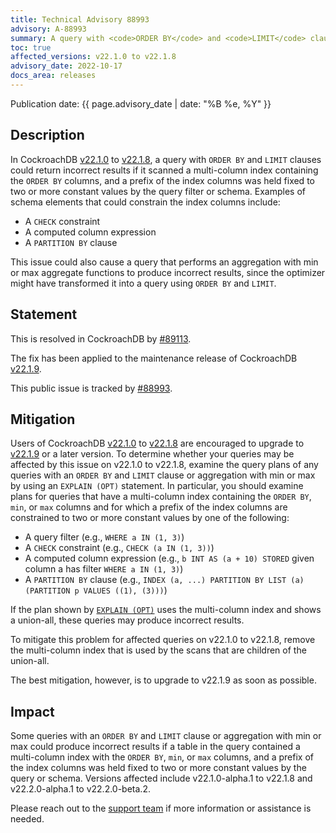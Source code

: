 ```yaml
---
title: Technical Advisory 88993
advisory: A-88993
summary: A query with <code>ORDER BY</code> and <code>LIMIT</code> clauses could return incorrect results if it scanned a multi-column index containing the <code>ORDER BY</code> columns, and a prefix of the index columns was held fixed to two or more constant values by the query filter or schema.
toc: true
affected_versions: v22.1.0 to v22.1.8
advisory_date: 2022-10-17
docs_area: releases
---
```


Publication date: {{ page.advisory_date | date: "%B %e, %Y" }}

## Description

In CockroachDB [v22.1.0](../releases/v22.1.html#v22-1-0) to [v22.1.8](../releases/v22.1.html#v22-1-8), a query with `ORDER BY` and `LIMIT` clauses could return incorrect results if it scanned a multi-column index containing the `ORDER BY` columns, and a prefix of the index columns was held fixed to two or more constant values by the query filter or schema. Examples of schema elements that could constrain the index columns include:

- A `CHECK` constraint
- A computed column expression
- A `PARTITION BY` clause

This issue could also cause a query that performs an aggregation with min or max aggregate functions to produce incorrect results, since the optimizer might have transformed it into a query using `ORDER BY` and `LIMIT`.

## Statement

This is resolved in CockroachDB by [#89113](https://github.com/cockroachdb/cockroach/pull/89113).

The fix has been applied to the maintenance release of CockroachDB [v22.1.9](../releases/v22.1.html#v22-1-9).

This public issue is tracked by [#88993](https://github.com/cockroachdb/cockroach/pull/88993).

## Mitigation

Users of CockroachDB [v22.1.0](../releases/v22.1.html#v22-1-0) to [v22.1.8](../releases/v22.1.html#v22-1-8) are encouraged to upgrade to [v22.1.9](../releases/v22.1.html#v22-1-9) or a later version. To determine whether your queries may be affected by this issue on v22.1.0 to v22.1.8, examine the query plans of any queries with an `ORDER BY` and `LIMIT` clause or aggregation with min or max by using an `EXPLAIN (OPT)` statement. In particular, you should examine plans for queries that have a multi-column index containing the `ORDER BY`, `min`, or `max` columns and for which a prefix of the index columns are constrained to two or more constant values by one of the following:

- A query filter (e.g., `WHERE a IN (1, 3)`)
- A `CHECK` constraint (e.g., `CHECK (a IN (1, 3))`)
- A computed column expression (e.g., `b INT AS (a + 10) STORED` given column a has filter `WHERE a IN (1, 3)`)
- A `PARTITION BY` clause (e.g., `INDEX (a, ...) PARTITION BY LIST (a) (PARTITION p VALUES ((1), (3)))`)

If the plan shown by [`EXPLAIN (OPT)`](/docs/{{site.versions["stable"]}}/explain.html#opt-option) uses the multi-column index and shows a union-all, these queries may produce incorrect results.

To mitigate this problem for affected queries on v22.1.0 to v22.1.8, remove the multi-column index that is used by the scans that are children of the union-all.

The best mitigation, however, is to upgrade to v22.1.9 as soon as possible.

## Impact

Some queries with an `ORDER BY` and `LIMIT` clause or aggregation with min or max could produce incorrect results if a table in the query contained a multi-column index with the `ORDER BY`, `min`, or `max` columns, and a prefix of the index columns was held fixed to two or more constant values by the query or schema. Versions affected include v22.1.0-alpha.1 to v22.1.8 and v22.2.0-alpha.1 to v22.2.0-beta.2.

Please reach out to the [support team](https://support.cockroachlabs.com/) if more information or assistance is needed.

